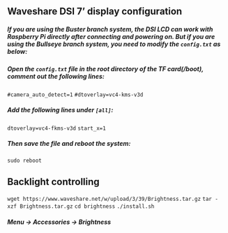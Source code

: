 ## Waveshare DSI 7’ display configuration

##### If you are using the Buster branch system, the DSI LCD can work with Raspberry Pi directly after connecting and powering on. But if you are using the Bullseye branch system, you need to modify the `config.txt` as below:

##### Open the `config.txt` file in the root directory of the TF card(/boot), comment out the following lines:
`#camera_auto_detect=1`
`#dtoverlay=vc4-kms-v3d`

##### Add the following lines under `[all]`:
`dtoverlay=vc4-fkms-v3d`
`start_x=1` 

##### Then save the file and reboot the system:
`sudo reboot`

## Backlight controlling
`wget https://www.waveshare.net/w/upload/3/39/Brightness.tar.gz`
`tar -xzf Brightness.tar.gz`
`cd brightness`
`./install.sh`

##### Menu -> Accessories -> Brightness
